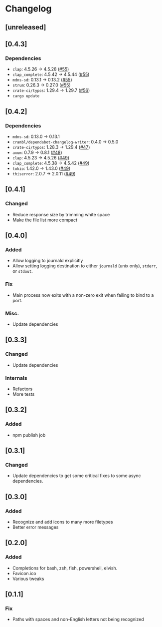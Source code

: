 # Changelog

## [unreleased]

## [0.4.3]

### Dependencies

- `clap`: 4.5.26 → 4.5.28 ([#55](https://github.com/CramBL/fidelityfetch/pull/55))
- `clap_complete`: 4.5.42 → 4.5.44 ([#55](https://github.com/CramBL/fidelityfetch/pull/55))
- `mdns-sd`: 0.13.1 → 0.13.2 ([#55](https://github.com/CramBL/fidelityfetch/pull/55))
- `strum`: 0.26.3 → 0.27.0 ([#55](https://github.com/CramBL/fidelityfetch/pull/55))
- `crate-ci/typos`: 1.29.4 → 1.29.7 ([#56](https://github.com/CramBL/fidelityfetch/pull/56))
- `cargo update`

## [0.4.2]

### Dependencies

- `mdns-sd`: 0.13.0 → 0.13.1
- `crambl/dependabot-changelog-writer`: 0.4.0 → 0.5.0
- `crate-ci/typos`: 1.28.3 → 1.29.4 ([#47](https://github.com/CramBL/fidelityfetch/pull/47))
- `axum`: 0.7.9 → 0.8.1 ([#48](https://github.com/CramBL/fidelityfetch/pull/48))
- `clap`: 4.5.23 → 4.5.26 ([#49](https://github.com/CramBL/fidelityfetch/pull/49))
- `clap_complete`: 4.5.38 → 4.5.42 ([#49](https://github.com/CramBL/fidelityfetch/pull/49))
- `tokio`: 1.42.0 → 1.43.0 ([#49](https://github.com/CramBL/fidelityfetch/pull/49))
- `thiserror`: 2.0.7 → 2.0.11 ([#49](https://github.com/CramBL/fidelityfetch/pull/49))

## [0.4.1]

### Changed

- Reduce response size by trimming white space
- Make the file list more compact

## [0.4.0]

### Added

- Allow logging to journald explicitly
- Allow setting logging destination to either `journald` (unix only), `stderr`, or `stdout`.

### Fix

- Main process now exits with a non-zero exit when failing to bind to a port.

### Misc.

- Update dependencies

## [0.3.3]

### Changed

- Update dependencies

### Internals

- Refactors
- More tests

## [0.3.2]

### Added

- npm publish job

## [0.3.1]

### Changed

- Update dependencies to get some critical fixes to some async dependencies.

## [0.3.0]

### Added

- Recognize and add icons to many more filetypes
- Better error messages

## [0.2.0]

### Added

- Completions for bash, zsh, fish, powershell, elvish.
- Favicon.ico
- Various tweaks

## [0.1.1]

### Fix

- Paths with spaces and non-English letters not being recognized
